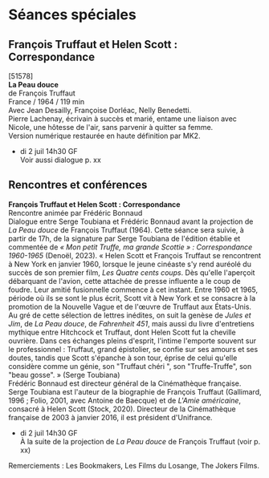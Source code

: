 # Séances spéciales

## François Truffaut et Helen Scott : Correspondance

[51578]  
**La Peau douce**  
de François Truffaut  
France / 1964 / 119 min  
Avec Jean Desailly, Françoise Dorléac, Nelly Benedetti.  
Pierre Lachenay, écrivain à succès et marié, entame une liaison avec Nicole, une hôtesse de l'air, sans parvenir à quitter sa femme.  
Version numérique restaurée en haute définition par MK2.

- di 2 juil 14h30 GF  
Voir aussi dialogue p. xx

## Rencontres et conférences

**François Truffaut et Helen Scott : Correspondance**  
Rencontre animée par Frédéric Bonnaud  
Dialogue entre Serge Toubiana et Frédéric Bonnaud avant la projection de _La Peau douce_ de François Truffaut (1964). Cette séance sera suivie, à partir de 17h, de la signature par Serge Toubiana de l'édition établie et commentée de _« Mon petit Truffe, ma grande Scottie » : Correspondance 1960-1965_ (Denoël, 2023). « Helen Scott et François Truffaut se rencontrent à New York en janvier 1960, lorsque le jeune cinéaste s'y rend auréolé du succès de son premier film, _Les Quatre cents coups_. Dès qu'elle l'aperçoit débarquant de l'avion, cette attachée de presse influente a le coup de foudre. Leur amitié fusionnelle commence à cet instant. Entre 1960 et 1965, période où ils se sont le plus écrit, Scott vit à New York et se consacre à la promotion de la Nouvelle Vague et de l'œuvre de Truffaut aux États-Unis. Au gré de cette sélection de lettres inédites, on suit la genèse de _Jules et Jim_, de _La Peau douce_, de _Fahrenheit 451_, mais aussi du livre d'entretiens mythique entre Hitchcock et Truffaut, dont Helen Scott fut la cheville ouvrière. Dans ces échanges pleins d'esprit, l'intime l'emporte souvent sur le professionnel : Truffaut, grand épistolier, se confie sur ses amours et ses doutes, tandis que Scott s'épanche à son tour, éprise de celui qu'elle considère comme un génie, son "Truffaut chéri ", son "Truffe-Truffe", son "beau gosse". » (Serge Toubiana)  
Frédéric Bonnaud est directeur général de la Cinémathèque française.  
Serge Toubiana est l'auteur de la biographie de François Truffaut (Gallimard, 1996 ; Folio, 2001, avec Antoine de Baecque) et de _L'Amie américaine_, consacré à Helen Scott (Stock, 2020). Directeur de la Cinémathèque française de 2003 à janvier 2016, il est président d'Unifrance.

- di 2 juil 14h30 GF  
À la suite de la projection de _La Peau douce_ de François Truffaut (voir p. xx)

Remerciements : Les Bookmakers, Les Films du Losange, The Jokers Films.